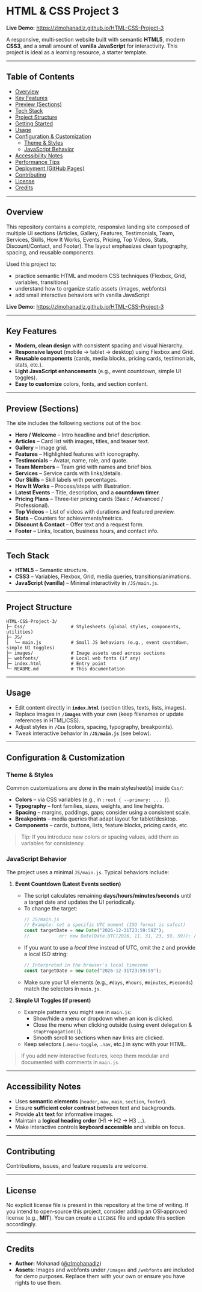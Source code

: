# HTML & CSS Project 3

**Live Demo:** https://zlmohanadlz.github.io/HTML-CSS-Project-3

A responsive, multi‑section website built with semantic **HTML5**, modern **CSS3**, and a small amount of **vanilla JavaScript** for interactivity. This project is ideal as a learning resource, a starter template.

---

## Table of Contents

-   [Overview](#overview)
-   [Key Features](#key-features)
-   [Preview (Sections)](#preview-sections)
-   [Tech Stack](#tech-stack)
-   [Project Structure](#project-structure)
-   [Getting Started](#getting-started)
-   [Usage](#usage)
-   [Configuration & Customization](#configuration--customization)
    -   [Theme & Styles](#theme--styles)
    -   [JavaScript Behavior](#javascript-behavior)
-   [Accessibility Notes](#accessibility-notes)
-   [Performance Tips](#performance-tips)
-   [Deployment (GitHub Pages)](#deployment-github-pages)
-   [Contributing](#contributing)
-   [License](#license)
-   [Credits](#credits)

---

## Overview

This repository contains a complete, responsive landing site composed of multiple UI sections (Articles, Gallery, Features, Testimonials, Team, Services, Skills, How It Works, Events, Pricing, Top Videos, Stats, Discount/Contact, and Footer). The layout emphasizes clean typography, spacing, and reusable components.

Used this project to:

-   practice semantic HTML and modern CSS techniques (Flexbox, Grid, variables, transitions)
-   understand how to organize static assets (images, webfonts)
-   add small interactive behaviors with vanilla JavaScript

**Live Demo:** https://zlmohanadlz.github.io/HTML-CSS-Project-3

---

## Key Features

-   **Modern, clean design** with consistent spacing and visual hierarchy.
-   **Responsive layout** (mobile → tablet → desktop) using Flexbox and Grid.
-   **Reusable components** (cards, media blocks, pricing cards, testimonials, stats, etc.).
-   **Light JavaScript enhancements** (e.g., event countdown, simple UI toggles).
-   **Easy to customize** colors, fonts, and section content.

---

## Preview (Sections)

The site includes the following sections out of the box:

-   **Hero / Welcome** – Intro headline and brief description.
-   **Articles** – Card list with images, titles, and teaser text.
-   **Gallery** – Image grid.
-   **Features** – Highlighted features with iconography.
-   **Testimonials** – Avatar, name, role, and quote.
-   **Team Members** – Team grid with names and brief bios.
-   **Services** – Service cards with links/details.
-   **Our Skills** – Skill labels with percentages.
-   **How It Works** – Process/steps with illustration.
-   **Latest Events** – Title, description, and a **countdown timer**.
-   **Pricing Plans** – Three‑tier pricing cards (Basic / Advanced / Professional).
-   **Top Videos** – List of videos with durations and featured preview.
-   **Stats** – Counters for achievements/metrics.
-   **Discount & Contact** – Offer text and a request form.
-   **Footer** – Links, location, business hours, and contact info.

---

## Tech Stack

-   **HTML5** – Semantic structure.
-   **CSS3** – Variables, Flexbox, Grid, media queries, transitions/animations.
-   **JavaScript (vanilla)** – Minimal interactivity in `/JS/main.js`.

---

## Project Structure

```
HTML-CSS-Project-3/
├─ Css/                 # Stylesheets (global styles, components, utilities)
├─ JS/
│  └─ main.js           # Small JS behaviors (e.g., event countdown, simple UI toggles)
├─ images/              # Image assets used across sections
├─ webfonts/            # Local web fonts (if any)
├─ index.html           # Entry point
└─ README.md            # This documentation
```

---

## Usage

-   Edit content directly in **`index.html`** (section titles, texts, lists, images).
-   Replace images in **`/images`** with your own (keep filenames or update references in HTML/CSS).
-   Adjust styles in **`/Css`** (colors, spacing, typography, breakpoints).
-   Tweak interactive behavior in **`/JS/main.js`** (see below).

---

## Configuration & Customization

### Theme & Styles

Common customizations are done in the main stylesheet(s) inside `Css/`:

-   **Colors** – via CSS variables (e.g., in `:root { --primary: ... }`).
-   **Typography** – font families, sizes, weights, and line heights.
-   **Spacing** – margins, paddings, gaps; consider using a consistent scale.
-   **Breakpoints** – media queries that adapt layout for tablet/desktop.
-   **Components** – cards, buttons, lists, feature blocks, pricing cards, etc.

> Tip: If you introduce new colors or spacing values, add them as variables for consistency.

### JavaScript Behavior

The project uses a minimal `JS/main.js`. Typical behaviors include:

1. **Event Countdown (Latest Events section)**

    - The script calculates remaining **days/hours/minutes/seconds** until a target date and updates the UI periodically.
    - To change the target:
        ```js
        // JS/main.js
        // Example: set a specific UTC moment (ISO format is safest)
        const targetDate = new Date("2026-12-31T23:59:59Z");
        //           or: new Date(Date.UTC(2026, 11, 31, 23, 59, 59)); // months are 0‑based
        ```
    - If you want to use a _local time_ instead of UTC, omit the `Z` and provide a local ISO string:
        ```js
        // Interpreted in the browser's local timezone
        const targetDate = new Date("2026-12-31T23:59:59");
        ```
    - Make sure your UI elements (e.g., `#days`, `#hours`, `#minutes`, `#seconds`) match the selectors in `main.js`.

2. **Simple UI Toggles (if present)**
    - Example patterns you might see in `main.js`:
        - Show/hide a menu or dropdown when an icon is clicked.
        - Close the menu when clicking outside (using event delegation & `stopPropagation()`).
        - Smooth scroll to sections when nav links are clicked.
    - Keep selectors (`.menu-toggle`, `.nav`, etc.) in sync with your HTML.

> If you add new interactive features, keep them modular and documented with comments in `main.js`.

---

## Accessibility Notes

-   Uses **semantic elements** (`header`, `nav`, `main`, `section`, `footer`).
-   Ensure **sufficient color contrast** between text and backgrounds.
-   Provide **`alt` text** for informative images.
-   Maintain a **logical heading order** (H1 → H2 → H3 …).
-   Make interactive controls **keyboard accessible** and visible on focus.

---

## Contributing

Contributions, issues, and feature requests are welcome.

---

## License

No explicit license file is present in this repository at the time of writing. If you intend to open‑source this project, consider adding an OSI‑approved license (e.g., **MIT**). You can create a `LICENSE` file and update this section accordingly.

---

## Credits

-   **Author:** Mohanad ([@zlmohanadlz](https://github.com/zlmohanadlz))
-   **Assets:** Images and webfonts under `/images` and `/webfonts` are included for demo purposes. Replace them with your own or ensure you have rights to use them.
